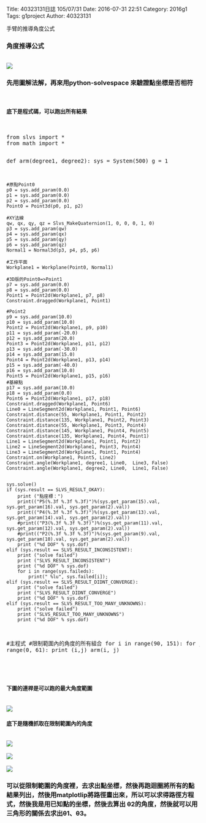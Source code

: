 Title: 40323131日誌 105/07/31
Date: 2016-07-31 22:51
Category: 2016g1
Tags: g1project
Author: 40323131



手臂的推導角度公式
<!-- PELICAN_END_SUMMARY -->

<h3>角度推導公式</h3>
</br>
<img src="http://i.imgur.com/hBZPkTS.jpg">
</br>
<h3>先用圖解法解，再來用python-solvespace 來驗證點坐標是否相符</h3>
</br>
<h4>底下是程式碼，可以跑出所有結果</h4>
</br>
<pre class="brush: python">
from slvs import *
from math import *


def arm(degree1, degree2):
    sys = System(500)
    g = 1

    #原點Point0
    p0 = sys.add_param(0.0)
    p1 = sys.add_param(0.0)
    p2 = sys.add_param(0.0)
    Point0 = Point3d(p0, p1, p2)
     
    #XY法線
    qw, qx, qy, qz = Slvs_MakeQuaternion(1, 0, 0, 0, 1, 0)
    p3 = sys.add_param(qw)
    p4 = sys.add_param(qx)
    p5 = sys.add_param(qy)
    p6 = sys.add_param(qz)
    Normal1 = Normal3d(p3, p4, p5, p6)

    #工作平面
    Workplane1 = Workplane(Point0, Normal1)
     
    #3D版的Point0=>Point1
    p7 = sys.add_param(0.0)
    p8 = sys.add_param(0.0)
    Point1 = Point2d(Workplane1, p7, p8)
    Constraint.dragged(Workplane1, Point1)

    #Point2
    p9 = sys.add_param(10.0)
    p10 = sys.add_param(10.0)
    Point2 = Point2d(Workplane1, p9, p10)
    p11 = sys.add_param(-20.0)
    p12 = sys.add_param(20.0)
    Point3 = Point2d(Workplane1, p11, p12)
    p13 = sys.add_param(-30.0)
    p14 = sys.add_param(15.0)
    Point4 = Point2d(Workplane1, p13, p14)
    p15 = sys.add_param(-40.0)
    p16 = sys.add_param(10.0)
    Point5 = Point2d(Workplane1, p15, p16)
    #基線點
    p17 = sys.add_param(10.0)
    p18 = sys.add_param(0.0)
    Point6 = Point2d(Workplane1, p17, p18)
    Constraint.dragged(Workplane1, Point6)
    Line0 = LineSegment2d(Workplane1, Point1, Point6)
    Constraint.distance(55, Workplane1, Point1, Point2)
    Constraint.distance(135, Workplane1, Point2, Point3)
    Constraint.distance(55, Workplane1, Point3, Point4)
    Constraint.distance(145, Workplane1, Point4, Point5)
    Constraint.distance(135, Workplane1, Point4, Point1)
    Line1 = LineSegment2d(Workplane1, Point1, Point2)
    Line2 = LineSegment2d(Workplane1, Point3, Point4)
    Line3 = LineSegment2d(Workplane1, Point1, Point4)
    Constraint.on(Workplane1, Point5, Line2)
    Constraint.angle(Workplane1, degree1, Line0,  Line3, False)
    Constraint.angle(Workplane1, degree2, Line0,  Line1, False)
    

    sys.solve()
    if (sys.result == SLVS_RESULT_OKAY):
        print ("點座標：")
        print(("P5(%.3f %.3f %.3f)")%(sys.get_param(15).val, sys.get_param(16).val, sys.get_param(2).val))
        print(("P4(%.3f %.3f %.3f)")%(sys.get_param(13).val, sys.get_param(14).val, sys.get_param(2).val))
        #print(("P3(%.3f %.3f %.3f)")%(sys.get_param(11).val, sys.get_param(12).val, sys.get_param(2).val))
        #print(("P2(%.3f %.3f %.3f)")%(sys.get_param(9).val, sys.get_param(10).val, sys.get_param(2).val))
        print ("%d DOF" % sys.dof)
    elif (sys.result == SLVS_RESULT_INCONSISTENT):
        print ("solve failed")
        print ("SLVS_RESULT_INCONSISTENT")
        print ("%d DOF" % sys.dof)
        for i in range(sys.faileds):
            print(" %lu", sys.failed[i]);
    elif (sys.result == SLVS_RESULT_DIDNT_CONVERGE):
        print ("solve failed")
        print ("SLVS_RESULT_DIDNT_CONVERGE")
        print ("%d DOF" % sys.dof)
    elif (sys.result == SLVS_RESULT_TOO_MANY_UNKNOWNS):
        print ("solve failed")
        print ("SLVS_RESULT_TOO_MANY_UNKNOWNS")
        print ("%d DOF" % sys.dof)

#主程式
#限制範圍內的角度的所有組合
for i in range(90, 151):
    for j in range(0, 61):
        print (i,j)
        arm(i, j)
</pre>

</br>
</br>
<h4>下圖的連桿是可以跑的最大角度範圍</h4>
</br>
<img src="http://i.imgur.com/mv0wkc6.png">
</br>
<h4>底下是隨機抓取在限制範圍內的角度</h4>
</br>
<img src="http://i.imgur.com/gthsCoM.png">
</br>
</br>
<img src="http://i.imgur.com/HOGOxEq.png">
</br>
</br>
<img src="http://i.imgur.com/eGc8LQL.png">
</br>
<h3>可以從限制範圍的角度裡，去求出點坐標，然後再跑迴圈將所有的點結果列出，然後用matplotlip將路徑畫出來，所以可以求得路徑方程式，然後我是用已知點的坐標，然後去算出 θ2的角度，然後就可以用三角形的關係去求出θ1、θ3。</h3>

